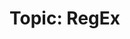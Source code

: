 # Topic: RegEx

[1]: ../solutions/10.regular-expression-matching.md
[2]: ../solutions/44.wildcard-matching.md
